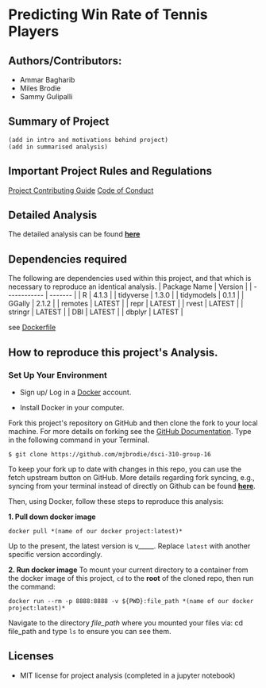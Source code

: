# Predicting Win Rate of Tennis Players

## Authors/Contributors:
* Ammar Bagharib  
* Miles Brodie  
* Sammy Gulipalli   

## Summary of Project
    (add in intro and motivations behind project)
    (add in summarised analysis)
    
## Important Project Rules and Regulations
[Project Contributing Guide](https://github.com/mjbrodie/dsci-310-group-16/blob/main/CONTRIBUTING.md)
[Code of Conduct](https://github.com/mjbrodie/dsci-310-group-16/blob/main/CODE_OF_CONDUCT.md)

## Detailed Analysis
The detailed analysis can be found [**here**](https://github.com/mjbrodie/dsci-310-group-16/blob/main/Analysis/Predicting_Win_Rate_of_Tennis_Players.ipynb)
    
## Dependencies required
The following are dependencies used within this project, and that which is necessary to reproduce an identical analysis.
| Package Name | Version |
| ------------ | ------- |
| R            | 4.1.3   |
| tidyverse    | 1.3.0   |
| tidymodels   | 0.1.1   |
| GGally       | 2.1.2   |
| remotes      | LATEST  |
| repr         | LATEST  |
| rvest        | LATEST  |
| stringr      | LATEST  |
| DBI          | LATEST  |
| dbplyr       | LATEST  |
   
   see [Dockerfile](Dockerfile)
   
## How to reproduce this project's Analysis. 
### Set Up Your Environment

- Sign up/ Log in a [Docker](https://hub.docker.com) account.

- Install Docker in your computer.

Fork this project's repository on GitHub and then clone the fork to your local machine. For more details on forking see the [GitHub
Documentation](https://help.github.com/en/articles/fork-a-repo). Type in the following command in your Terminal.
```
$ git clone https://github.com/mjbrodie/dsci-310-group-16
```
To keep your fork up to date with changes in this repo, you can use the fetch upstream button on GitHub. More details regarding fork syncing, e.g., syncing from your terminal instead of directly on Github can be found [**here**](https://docs.github.com/en/pull-requests/collaborating-with-pull-requests/working-with-forks/syncing-a-fork). 

Then, using Docker, follow these steps to reproduce this analysis:

**1. Pull down docker image**

```
docker pull *(name of our docker project:latest)*
```
Up to the present, the latest version is v_____. Replace `latest` with another specific version accordingly.

**2. Run docker image**
To mount your current directory to a container from the docker image of this project, `cd` to the **root** of the cloned repo, then run the command:
```
docker run --rm -p 8888:8888 -v ${PWD}:file_path *(name of our docker project:latest)*
```
Navigate to the directory *file_path* where you mounted your files via: cd file_path and type `ls` to ensure you can see them.
   
## Licenses
- MIT license for project analysis (completed in a jupyter notebook)

